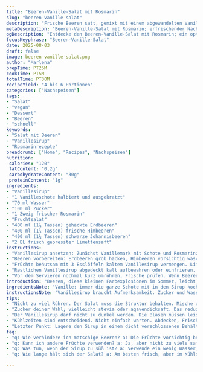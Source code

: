 ```yaml
---
title: "Beeren-Vanille-Salat mit Rosmarin"
slug: "beeren-vanille-salat"
description: "Frische Beeren satt, gemixt mit einem abgewandelten Vanillesirup, angereichert durch Rosmarin. Die Früchte nicht zu stark zerdrücken, sonst wird’s matschig. Statt traditioneller Cerise weiche ich auf reife Himbeeren und schwarze Johannisbeeren aus. Sirup kochen, sobald das Zuckerwasser leise köchelt, aufpassen, er darf nicht zu dunkel werden. Kühle frische Mischung nach dem Ziehen gut durch, damit der Geschmack durchzieht. Perfekt als leichter Nachtisch, vegan, ohne Gluten, Laktose, Nüsse oder Eier. 4 bis 6 Portionen, macht optisch einiges her, Struktur bleibt knackig. Ein paar Tropfen Limettensaft geben Frische und Balance im Aroma."
metaDescription: "Beeren-Vanille-Salat mit Rosmarin; erfrischender Nachtisch ohne Gluten, vegan, voller Aromen und perfekt für den Sommer."
ogDescription: "Entdecke den Beeren-Vanille-Salat mit Rosmarin; ein optisch ansprechender, leichter Nachtisch, der frische Früchte perfekt zur Geltung bringt."
focusKeyphrase: "Beeren-Vanille-Salat"
date: 2025-08-03
draft: false
image: beeren-vanille-salat.png
author: "Marlena"
prepTime: PT25M
cookTime: PT5M
totalTime: PT30M
recipeYield: "4 bis 6 Portionen"
categories: ["Nachspeisen"]
tags:
- "Salat"
- "vegan"
- "Dessert"
- "Beeren"
- "schnell"
keywords:
- "Salat mit Beeren"
- "Vanillesirup"
- "Rosmarinrezepte"
breadcrumb: ["Home", "Recipes", "Nachspeisen"]
nutrition: 
 calories: "120"
 fatContent: "0,2g"
 carbohydrateContent: "30g"
 proteinContent: "1g"
ingredients:
- "Vanillesirup"
- "1 Vanilleschote halbiert und ausgekratzt"
- "70 ml Wasser"
- "100 ml Zucker"
- "1 Zweig frischer Rosmarin"
- "Fruchtsalat"
- "400 ml (1¾ Tassen) gehackte Erdbeeren"
- "400 ml (1¾ Tassen) frische Himbeeren"
- "400 ml (1¾ Tassen) schwarze Johannisbeeren"
- "2 EL frisch gepresster Limettensaft"
instructions:
- "Vanillesirup ansetzen: Zunächst Vanillemark mit Schote und Rosmarinzweig in kaltes Wasser geben. Zucker hinzufügen, mittlere Hitze. Sanft zum Köcheln bringen – kleine Blasen, keine große Wallung! Rühren, bis Zucker verschwindet, nicht umrühren wie wild, sonst trübt’s. Kurz auf mittlere Hitze, bis Sirup eindickt, leichte Viskosität muss sein, nicht sirupartig dick. Vom Herd nehmen, 1 Stunde abkühlen lassen, Rosmarinzweig rausfischen. Schote raus, sonst bitter."
- "Beeren vorbereiten: Erdbeeren grob hacken, Himbeeren vorsichtig waschen, keine Feuchtigkeit reinbringen, sonst matscht das Ganze. Schwarze Johannisbeeren entstielen, trocken tupfen."
- "Früchte behutsam mit 3 Esslöffeln kaltem Vanillesirup vermengen. Limettensaft rein, für den Kick. Nicht zu heftig rühren – Beeren sollen intakt bleiben, sonst zerfallen sie schnell. Kalt stellen mindestens 35 Minuten, zieht dann richtig durch, Aroma baut sich auf. Abdecken, nicht austrocknen lassen."
- "Restlichen Vanillesirup abgedeckt kalt aufbewahren oder einfrieren. Nutze für Pfannkuchen oder Desserts – macht sich gut auf Käsekuchen oder Vanilleeis."
- "Vor dem Servieren nochmal kurz umrühren, Frische prüfen. Wenn Beeren zu wässerig, mit einem sauberen Küchentuch leicht trocken tupfen, sonst wird der Salat dünnflüssig und verliert Biss."
introduction: "Beeren, diese kleinen Farbexplosionen im Sommer, leicht sauer, süß, und fast überall zu finden. Normalerweise mache ich so einen Salat mit Erdbeeren, Heidelbeeren, Kirschen – alles altbekannt. Diesmal Experiment mit Johannisbeeren, die so etwas erdiges und sauvages geben. Fehler früher: Zu viel Zucker, dann zieht alles nach, wird träge leer und wässrig. Weniger Zucker, mehr frische Säure durch Limette, das hält die Struktur und hebt den Geschmack trotz weniger Süße. Vanille diesmal nicht nur Schote, sondern mit Rosmarin einen Twist rein, wirklich unerwartet, aber harmoniert! Einfach Sirup nicht zu lange kochen, hört eher auf den Klang, wenn das Zuckerwasser beim Köcheln wie plätschert, richtig gemacht. Viele unterschätzen die Ruhezeit – raus damit, zu früh gegessen schmeckt fad."
ingredientsNote: "Vanille: immer die ganze Schote mit in den Sirup kochen, nicht nur das Mark. Schotenreste kannst du später trocknen und in Zucker geben – Vanillezucker zuhause. Zucker reduziert von der üblichen halben Tasse auf ca 100 ml; weniger Süße, dafür mehr aufs Aroma konzentriert. Rosmarin – frisch. Gut waschen, lieber nur einen kleinen Zweig, sonst wird der Geschmack zu dominant. Die Beeren müssen trocken sein, das zählt mehr als Zeitangaben beim Kühlen. Himbeeren statt Kirschvarianten, weil sie mehr Textur geben, kein Kerne stören und leichter zu essen sind. Schwarze Johannisbeeren bringen leichte Säure und Farbe; passen gut zu Erdbeeren, die ich reduziert habe. Limette peppt auf – nicht nur optisch sondern auch geschmacklich. Alternativ geht auch Zitronensaft, aber das Aroma verliert etwas Frische. Trick: Gefrorene Beeren sind okay, aber nicht zum Ranmatschen vor dem Servieren – Auftauen langsam bei Raumtemperatur, sonst brechen die Früchte zu sehr."
instructionsNote: "Vanillesirup braucht Aufmerksamkeit. Zucker und Wasser zusammen in kaltem Zustand starten, damit sich die Kristalle lösen und gleichmäßig köcheln. Zu hoher Zuckeranteil führt zu zu dickem und klarem Sirup, dann schmeckt das Ergebnis weniger frisch. Rosmarinzweig während Kochen mitkochen, das bringt holzige, herb-frische Noten – aber lieber nächste Variante mit Thymian probieren, wenn Rosmarin zu dominant. Die Mischung der Beeren immer vorsichtig. Lieber in mehreren Etappen mischen, sonst wird matschig. Kühlen ist kein Warten, sondern aktives Geschmacksbilden. Frische des Salats sichert man durch das Abdecken, damit keine Feuchtigkeit verliert und kein Fremdgeruch reinzieht. Restliches Sirup nie offen lassen – zieht schnell Gerüche an. Vanillesirup hält sich gut mindestens eine Woche im Kühlschrank. Wenn zu süß geworden, durch Verdünnung mit ein wenig Wasser wieder ausbalancieren. Kalt servieren, sonst würde die Vanille Aromatik flüchten."
tips:
- "Nicht zu viel Rühren. Der Salat muss die Struktur behalten. Mische die Früchte vorsichtig, damit sie ganz bleiben. Verwende Himbeeren statt Kirschen; sie geben mehr Biss."
- "Zucker deiner Wahl; vielleicht stevia oder agavendicksaft. Das reduziert die Süße, aber nicht den Geschmack. Achte darauf – die Frische bleibt wichtig, weniger Zucker hebt den Geschmack hervor."
- "Der Vanillesirup darf nicht zu dunkel werden. Die Blasen müssen leise plätschern. Es ist ein feines Spiel zwischen Hitze und Zeit. Hör auf Deinen Instinkt."
- "Kühlzeiten sind entscheidend. Nicht einfach warten. Abdecken, Frische sichern, keine Feuchtigkeit verlieren. Der Salat zieht Geschmack; das ist kein Wunschdenken, sondern nötig. Sei geduldig."
- "Letzter Punkt: Lagere den Sirup in einem dicht verschlossenen Behälter. Gerüche ziehen schnell an. Wenn du zu viel gemacht hast, einfrieren – kaum ein Verlust."
faq:
- "q: Wie verhindere ich matschige Beeren? a: Die Früchte vorsichtig behandeln. Himbeeren sind empfindlich. Gut trocknen, keine Feuchtigkeit, besonders beim Waschen."
- "q: Kann ich andere Früchte verwenden? a: Ja, aber nicht zu viele saftige. Äpfel könnten gehen, aber Textur ändern. Variiere mit saisonalen Früchten, wie Zwetschgen vielleicht."
- "q: Was tun, wenn der Sirup zu süß ist? a: Verwende ein wenig Wasser, um auszugleichen. Oder weitere Limette, das säuert und hilft. Experimentiere, um die Balance zu finden."
- "q: Wie lange hält sich der Salat? a: Am besten frisch, aber im Kühlschrank bis zu zwei Tage. Verlust an Textur heißt weniger Biss. Kalt lagern, abgedeckt ist wichtig."

---
```

